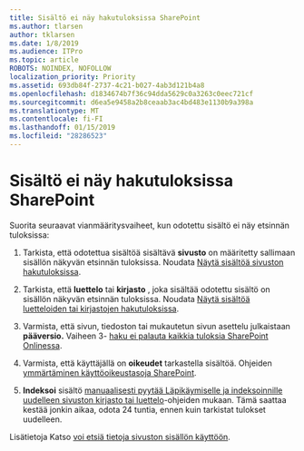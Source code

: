 ```yaml
---
title: Sisältö ei näy hakutuloksissa SharePoint
ms.author: tlarsen
author: tklarsen
ms.date: 1/8/2019
ms.audience: ITPro
ms.topic: article
ROBOTS: NOINDEX, NOFOLLOW
localization_priority: Priority
ms.assetid: 693db84f-2737-4c21-b027-4ab3d121b4a8
ms.openlocfilehash: d1834674b7f36c94dda5629c0a3263c0eec721cf
ms.sourcegitcommit: d6ea5e9458a2b8ceaab3ac4bd483e1130b9a398a
ms.translationtype: MT
ms.contentlocale: fi-FI
ms.lasthandoff: 01/15/2019
ms.locfileid: "28286523"
---
```

# <a name="content-doesnt-appear-in-sharepoint-search-results"></a>Sisältö ei näy hakutuloksissa SharePoint

Suorita seuraavat vianmääritysvaiheet, kun odotettu sisältö ei näy etsinnän tuloksissa:
  
1. Tarkista, että odotettua sisältöä sisältävä **sivusto** on määritetty sallimaan sisällön näkyvän etsinnän tuloksissa. Noudata [Näytä sisältöä sivuston hakutuloksissa](https://docs.microsoft.com/en-us/sharepoint/make-site-content-searchable#show-content-on-a-site-in-search-results).
    
2. Tarkista, että **luettelo** tai **kirjasto** , joka sisältää odotettu sisältö on sisällön näkyvän etsinnän tuloksissa. Noudata [Näytä sisältöä luetteloiden tai kirjastojen hakutuloksissa](https://docs.microsoft.com/en-us/sharepoint/make-site-content-searchable#show-content-from-lists-or-libraries-in-search-results). 
    
3. Varmista, että sivun, tiedoston tai mukautetun sivun asettelu julkaistaan **pääversio.** Vaiheen 3- [haku ei palauta kaikkia tuloksia SharePoint Onlinessa](https://go.microsoft.com/fwlink/?linkid=874525).
    
4. Varmista, että käyttäjällä on **oikeudet** tarkastella sisältöä. Ohjeiden [ymmärtäminen käyttöoikeustasoja SharePoint](https://go.microsoft.com/fwlink/?linkid=867071).
    
5. **Indeksoi** sisältö [manuaalisesti pyytää Läpikäymiselle ja indeksoinnille uudelleen sivuston kirjasto tai luettelo](https://docs.microsoft.com/en-us/sharepoint/crawl-site-content)-ohjeiden mukaan. Tämä saattaa kestää jonkin aikaa, odota 24 tuntia, ennen kuin tarkistat tulokset uudelleen.
    
Lisätietoja Katso [voi etsiä tietoja sivuston sisällön käyttöön](https://docs.microsoft.com/en-us/sharepoint/make-site-content-searchable). 
  

